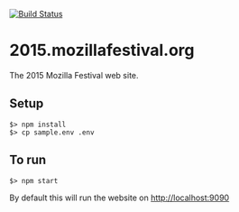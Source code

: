 [![Build Status](https://travis-ci.org/mozilla/2015.mozillafestival.org.svg?branch=master)](https://travis-ci.org/mozilla/2015.mozillafestival.org)

# 2015.mozillafestival.org

The 2015 Mozilla Festival web site.

## Setup

```
$> npm install
$> cp sample.env .env
```

## To run

```
$> npm start
```

By default this will run the website on [http://localhost:9090](http://localhost:9090)
